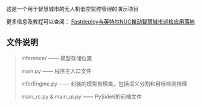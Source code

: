 这是一个用于智慧城市的无人机低空监控管理的演示项目

更多信息及教程可以查阅： [Fastdeploy与英特尔NUC推动智慧城市巡检应用落地](https://aistudio.baidu.com/aistudio/projectdetail/4535658)



## 文件说明

> inference/  —— 模型存储位置
> 
> main.py  —— 程序主入口文件
> 
> inferEngine.py  —— 封装的模型推理类，包括语义分割和目标检测推理
> 
> main_rc.py & main_ui.py  —— PySide6的前端文件


